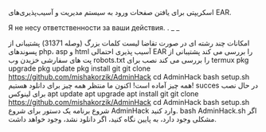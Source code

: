اسکریپتی برای یافتن صفحات ورود به سیستم مدیریت و آسیب‌پذیری‌های EAR.

Я не несу ответственности за ваши действия. . _ _

امکانات
چند رشته ای در صورت تقاضا
لیست کلمات بزرگ (وصله 31371)
پشتیبانی از پسوندهای php، asp و html
آسیب پذیری احتمالی EAR را بررسی می کند
پشتیبانی از پت های سفارشی
خزیدن وب
robots.txt را بررسی می کند
نصب برای termux
pkg upgrade
pkg update
pkg install git
git clone https://github.com/mishakorzik/AdminHack
cd AdminHack
bash setup.sh
همه چیز آماده است! اکنون ما منتظر همه چیز برای دانلود هستیم!
succes
در حال نصب برای لینوکس
apt update
apt upgrade
apt install git
git clone https://github.com/mishakorzik/AdminHack
cd AdminHack
bash setup.sh
شروع برنامه
یک دستور برای شروع AdminHack وارد کنید.
bash AdminHack.sh
اگر مشکلی وجود دارد، به پایین نگاه کنید، اگر دانلود نشد، وجود خواهد داشت.
